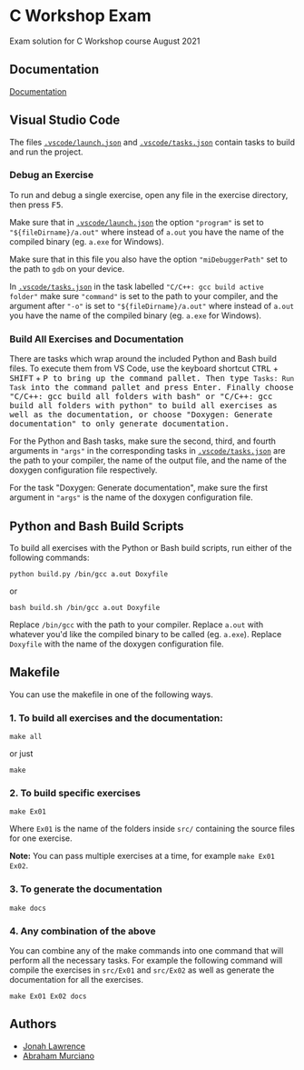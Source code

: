 # C Workshop Exam

Exam solution for C Workshop course August 2021

## Documentation

[Documentation](https://edweck278.github.io/C-Workshop-Exam/html/files.html)

## Visual Studio Code

The files [`.vscode/launch.json`](.vscode/launch.json) and [`.vscode/tasks.json`](.vscode/tasks.json) contain tasks to build and run the project.

### Debug an Exercise

To run and debug a single exercise, open any file in the exercise directory, then press <kbd>F5</kbd>.

Make sure that in [`.vscode/launch.json`](.vscode/launch.json) the option `"program"` is set to `"${fileDirname}/a.out"` where instead of `a.out` you have the name of the compiled binary (eg. `a.exe` for Windows).

Make sure that in this file you also have the option `"miDebuggerPath"` set to the path to `gdb` on your device.

In [`.vscode/tasks.json`](.vscode/tasks.json) in the task labelled `"C/C++: gcc build active folder"` make sure `"command"` is set to the path to your compiler, and the argument after `"-o"` is set to `"${fileDirname}/a.out"` where instead of `a.out` you have the name of the compiled binary (eg. `a.exe` for Windows).

### Build All Exercises and Documentation

There are tasks which wrap around the included Python and Bash build files. To execute them from VS Code, use the keyboard shortcut <kbd>CTRL</kbd> + <kbd>SHIFT</kbd> + <kbd>P<kbd> to bring up the command pallet. Then type `Tasks: Run Task` into the command pallet and press <kbd>Enter</kbd>. Finally choose "C/C++: gcc build all folders with bash" or "C/C++: gcc build all folders with python" to build all exercises as well as the documentation, or choose "Doxygen: Generate documentation" to only generate documentation.

For the Python and Bash tasks, make sure the second, third, and fourth arguments in `"args"` in the corresponding tasks in [`.vscode/tasks.json`](.vscode/tasks.json) are the path to your compiler, the name of the output file, and the name of the doxygen configuration file respectively.

For the task "Doxygen: Generate documentation", make sure the first argument in `"args"` is the name of the doxygen configuration file.

## Python and Bash Build Scripts

To build all exercises with the Python or Bash build scripts, run either of the following commands:

```
python build.py /bin/gcc a.out Doxyfile
```

or

```
bash build.sh /bin/gcc a.out Doxyfile
```

Replace `/bin/gcc` with the path to your compiler.
Replace `a.out` with whatever you'd like the compiled binary to be called (eg. `a.exe`).
Replace `Doxyfile` with the name of the doxygen configuration file.

## Makefile

You can use the makefile in one of the following ways.

### 1. To build all exercises and the documentation:

```
make all
```

or just

```
make
```

### 2. To build specific exercises

```
make Ex01
```

Where `Ex01` is the name of the folders inside `src/` containing the source files for one exercise.

**Note:** You can pass multiple exercises at a time, for example `make Ex01 Ex02`.

### 3. To generate the documentation

```
make docs
```

### 4. Any combination of the above

You can combine any of the make commands into one command that will perform all the necessary tasks. For example the following command will compile the exercises in `src/Ex01` and `src/Ex02` as well as generate the documentation for all the exercises.

```
make Ex01 Ex02 docs
```

## Authors

-   [Jonah Lawrence](https://www.github.com/DenverCoder1)
-   [Abraham Murciano](https://www.github.com/abrahammurciano)
